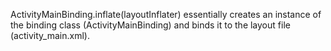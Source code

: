 ActivityMainBinding.inflate(layoutInflater) essentially creates an instance of the binding class (ActivityMainBinding) and binds it to the layout file (activity_main.xml). 
